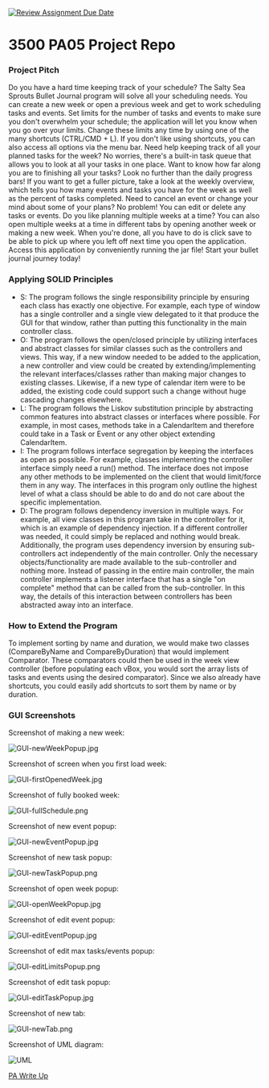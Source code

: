 [![Review Assignment Due Date](https://classroom.github.com/assets/deadline-readme-button-24ddc0f5d75046c5622901739e7c5dd533143b0c8e959d652212380cedb1ea36.svg)](https://classroom.github.com/a/x6ckGcN8)
# 3500 PA05 Project Repo

### Project Pitch
Do you have a hard time keeping track of your schedule? The Salty Sea Sprouts Bullet Journal program will solve all 
your scheduling needs. You can create a new week or open a previous week and get to work scheduling tasks and events. 
Set limits for the number of tasks and events to make sure you don't overwhelm your schedule; the application will let
you know when you go over your limits. Change these limits any time by using one of the many shortcuts (CTRL/CMD + L). 
If you don't like using shortcuts, you can also access all options via the menu bar. Need help keeping track of all 
your planned tasks for the week? No worries, there's a built-in task queue that allows you to look at all your tasks in
one place. Want to know how far along you are to finishing all your tasks? Look no further than the daily progress bars!
If you want to get a fuller picture, take a look at the weekly overview, which tells you how many events and tasks you
have for the week as well as the percent of tasks completed. Need to cancel an event or change your mind about some
of your plans? No problem! You can edit or delete any tasks or events. Do you like planning multiple weeks at a time? 
You can also open multiple weeks at a time in different tabs by opening another week or making a new week. When you're 
done, all you have to do is click save to be able to pick up where you left off next time you open the application.
Access this application by conveniently running the jar file! Start your bullet journal journey today!

### Applying SOLID Principles

- S: The program follows the single responsibility principle by ensuring each class has exactly one objective. For
  example, each type of window has a single controller and a single view delegated to it that produce the GUI for that
  window, rather than putting this functionality in the main controller class.
- O: The program follows the open/closed principle by utilizing interfaces and abstract classes for similar classes such
  as the controllers and views. This way, if a new window needed to be added to the application, a new controller and
  view could be created by extending/implementing the relevant interfaces/classes rather than making major changes to
  existing classes. Likewise, if a new type of calendar item were to be added, the existing code could support such a
  change without huge cascading changes elsewhere.
- L: The program follows the Liskov substitution principle by abstracting common features into abstract classes or
  interfaces where possible. For example, in most cases, methods take in a CalendarItem and therefore could take in a
  Task or Event or any other object extending CalendarItem.
- I: The program follows interface segregation by keeping the interfaces as open as possible. For example, classes
  implementing the controller interface simply need a run() method. The interface does not impose any other methods to
  be implemented on the client that would limit/force them in any way. The interfaces in this program only outline the
  highest level of what a class should be able to do and do not care about the specific implementation.
- D: The program follows dependency inversion in multiple ways. For example, all view classes in this program take in
  the controller for it, which is an example of dependency injection. If a different controller was needed, it could
  simply be replaced and nothing would break. Additionally, the program uses dependency inversion by ensuring
  sub-controllers act independently of the main controller. Only the necessary objects/functionality are made available
  to the sub-controller and nothing more. Instead of passing in the entire main controller, the main controller
  implements a listener interface that has a single "on complete" method that can be called from the sub-controller. In
  this way, the details of this interaction between controllers has been abstracted away into an interface.

### How to Extend the Program

To implement sorting by name and duration, we would make two classes (CompareByName and CompareByDuration) that would 
implement Comparator. These comparators could then be used in the week view controller (before populating each vBox,
you would sort the array lists of tasks and events using the desired comparator). Since we also already have shortcuts, 
you could easily add shortcuts to sort them by name or by duration.

### GUI Screenshots
Screenshot of making a new week:

![GUI-newWeekPopup.jpg](GUI-newWeekPopup.jpg)

Screenshot of screen when you first load week:

![GUI-firstOpenedWeek.jpg](GUI-firstOpenedWeek.jpg)

Screenshot of fully booked week:

![GUI-fullSchedule.png](GUI-fullSchedule.png)

Screenshot of new event popup: 

![GUI-newEventPopup.jpg](GUI-newEventPopup.jpg)

Screenshot of new task popup:

![GUI-newTaskPopup.png](GUI-newTaskPopup.png)

Screenshot of open week popup:

![GUI-openWeekPopup.jpg](GUI-openWeekPopup.jpg)

Screenshot of edit event popup:

![GUI-editEventPopup.jpg](GUI-editEventPopup.jpg)

Screenshot of edit max tasks/events popup:

![GUI-editLimitsPopup.png](GUI-editLimitsPopup.png)

Screenshot of edit task popup:

![GUI-editTaskPopup.jpg](GUI-editTaskPopup.jpg)

Screenshot of new tab:

![GUI-newTab.png](GUI-newTab.png)


Screenshot of UML diagram:

![UML](UML.png)


[PA Write Up](https://markefontenot.notion.site/PA-05-8263d28a81a7473d8372c6579abd6481)
